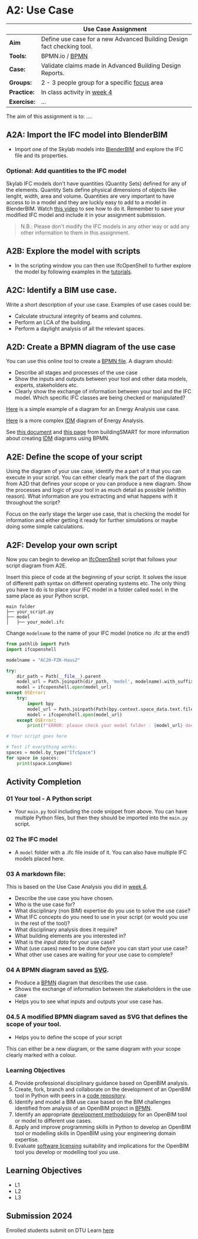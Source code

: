 # A2: Use Case

| | Use Case Assignment  |
| --- | ----- |
| **Aim**|  Define use case for a new Advanced Building Design fact checking tool.  |
| **Tools:** |  BPMN.io / [BPMN]  |
| **Case:** |  Validate claims made in Advanced Building Design Reports.  |
| **Groups:** | 2 - 3 people group for a specific [focus] area |
| **Practice:** | In class activity in [week 4]  |
| **Exercise:** | ... |

The aim of this assignment is to: ....

## A2A: Import the IFC model into BlenderBIM
* Import one of the Skylab models into [BlenderBIM] and explore the IFC file and its properties.

### Optional: Add quantities to the IFC model
Skylab IFC models don't have quantities (Quantity Sets) defined for any of the elements. Quantity Sets define physical dimensions of objects like lenght, width, area and volume. Quantities are very important to have access to in a model and they are luckly easy to add to a model in BlenderBIM. Watch [this video](https://github.com/timmcginley/41934/blob/main/Concepts/BlenderBIM/AddQuantitiesToIfcModelInBlenderBIM/README.md) to see how to do it. Remember to save your modified IFC model and include it in your assignment submission. 

> N.B.: Please don't modify the IFC models in any other way or add any other information to them in this assignment. 

## A2B: Explore the model with scripts
* In the scripting window you can then use IfcOpenShell to further explore the model by following examples in the [tutorials](/Examples/IfcOpenShell/Basic).

## A2C: Identify a BIM use case.
Write a short description of your use case.
Examples of use cases could be:
* Calculate structural integrity of beams and columns.
* Perform an LCA of the building.
* Perform a daylight analysis of all the relevant spaces.

## A2D: Create a BPMN diagram of the use case
You can use this online tool to create a [BPMN file](https://bpmn.io/).
A diagram should:
* Describe all stages and processes of the use case
* Show the inputs and outputs between your tool and other data models, experts, stakeholders etc.
* Clearly show the exchange of information between your tool and the IFC model. Which specific IFC classes are being checked or manipulated?

[Here](https://raw.githubusercontent.com/timmcginley/41934/f21cac124069f9fdfd79cfc0cd5869d8746bf40c/Assignments/images/EnergyAnalysisBPMN_whole.svg) is a simple example of a diagram for an Energy Analysis use case.

[Here](https://raw.githubusercontent.com/timmcginley/41934/main/Assignments/images/EnergyAnalysisComplexIDMdiagram.png) is a more complex [IDM](/Concepts/IDM) diagram of Energy Analysis.

See [this document](https://standards.buildingsmart.org/documents/IDM/IDM_guide-QuickGuideToBPMN-2007_01.pdf) and [this page](https://technical.buildingsmart.org/standards/information-delivery-manual/) from buildingSMART for more information about creating [IDM](/Concepts/IDM) diagrams using BPMN.

## A2E: Define the scope of your script
Using the diagram of your use case, identify the a part of it that you can execute in your script.
You can either clearly mark the part of the diagram from A2D that defines your scope or you can produce a new diagram.
Show the processes and logic of your tool in as much detail as possible (whithin reason). What information are you extracting and what happens with it throughout the script?

Focus on the early stage the larger use case, that is checking the model for information and either getting it ready for further simulations or maybe doing some simple calculations.


## A2F: Develop your own script

Now you can begin to develop an [IfcOpenShell] script that follows your script diagram from A2E.

Insert this piece of code at the beginning of your script. It solves the issue of different path syntax on different operating systems etc.
The only thing you have to do is to place your IFC model in a folder called `model` in the same place as your Python script.

```
main folder
├── your_script.py
├── model
│   ├── your_model.ifc
```
Change `modelname` to the name of your IFC model (notice no .ifc at the end!)

```python
from pathlib import Path
import ifcopenshell

modelname = "AC20-FZK-Haus2"

try:
    dir_path = Path(__file__).parent
    model_url = Path.joinpath(dir_path, 'model', modelname).with_suffix('.ifc')
    model = ifcopenshell.open(model_url)
except OSError:
    try:
        import bpy
        model_url = Path.joinpath(Path(bpy.context.space_data.text.filepath).parent, 'model', modelname).with_suffix('.ifc')
        model = ifcopenshell.open(model_url)
    except OSError:
        print(f"ERROR: please check your model folder : {model_url} does not exist")

# Your script goes here

# Test if everything works:
spaces = model.by_type("IfcSpace")
for space in spaces:
    print(space.LongName)
```

## Activity Completion

### 01 Your tool - A Python script
* Your `main.py` tool including the code snippet from above. You can have multiple Python files, but then they should be imported into the `main.py` script.

### 02 The IFC model
* A `model` folder with a .ifc file inside of it. You can also have multiple IFC models placed here.

### 03 A markdown file: 
This is based on the Use Case Analysis you did in [week 4].
* Describe the use case you have chosen.
* Who is the use case for?	
* What disciplinary (non BIM) expertise do you use to solve the use case?
* What IFC concepts do you need to use in your script (or would you use in the rest of the tool)?
* What disciplinary analysis does it require?	
* What building elements are you interested in?
* What is the _input data_ for your use case?	
* What (use cases) need to be done _before_ you can start your use case?
* What other use cases are waiting for your use case to complete?

### 04 A BPMN diagram saved as [SVG].
* Produce a [BPMN] diagram that describes the use case.
* Shows the exchange of information between the stakeholders in the use case
* Helps you to see what inputs and outputs your use case has.

### 04.5 A modified BPMN diagram saved as SVG that defines the scope of your tool.
* Helps you to define the scope of your script

This can either be a new diagram, or the same diagram with your scope clearly marked with a colour. 

### Learning Objectives

4. Provide professional disciplinary guidance based on OpenBIM analysis.
6. Create, fork, branch and collaborate on the development of an OpenBIM tool in Python with peers in a [code repository](/Concepts/Github).
9. Identify and model a BIM use case based on the BIM challenges identified from analysis of an OpenBIM project in [BPMN](/Concepts/BPMN/README.md).
10. Identify an appropriate [development methodology](/Concepts/Development_methodology) for an OpenBIM tool or model to different use cases.
11. Apply and improve programming skills in Python to develop an OpenBIM tool or modelling skills in OpenBIM using your engineering domain expertise.
12. Evaluate [software licensing](/Concepts/Software_licences/README.md) suitability and implications for the OpenBIM tool you develop or modelling tool you use.
    
## Learning Objectives
* L1
* L2
* L3

## Submission 2024
Enrolled students submit on DTU Learn [here](https://learn.inside.dtu.dk/d2l/lms/dropbox/user/folders_list.d2l?ou=215344&isprv=0)




<!-- links - try and keep alphabetical --> 

[Advanced Building Design]: https://github.com/timmcginley/41936/tree/main
[analysing]: /Roles/Analyst
[BIM]: /Concepts/BIM
[Blender]: /Concepts/Blender
[BlenderBIM]: /Concepts/BlenderBIM
[BPMN]: /Concepts/BPMN
[Business and societal value]: /Concepts/BusinessAndSocietalValue
[construction planning]: /Focus/Build
[energy and indoor, daylight, acoustic]: /Focus/Indoor
[FAIR]: /Concepts/FAIR
[focus area]: /Focus
[focus]: /Focus
[IFC4]: /Concepts/IFC
[IfcOpenShell]: /Concepts/IfcOpenShell
[LCA/LCC]: /Focus/Sustainability
[learning objectives]: /LearningObjectives
[modelling]: /Roles/Modeller
[OpenBIM]: /OpenBIM
[OpenBIM standards]: /Concepts/Standards
[structural]: /Focus/Structural
[SVG]: /SVG
[use case]: /Uses
[week 4]: /Schedule/04
